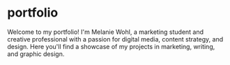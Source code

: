 # portfolio
Welcome to my portfolio! I'm Melanie Wohl, a marketing student and creative professional with a passion for digital media, content strategy, and design. Here you'll find a showcase of my projects in marketing, writing, and graphic design.
